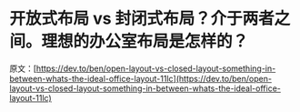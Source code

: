 # 开放式布局 vs 封闭式布局？介于两者之间。理想的办公室布局是怎样的？

原文：[https://dev.to/ben/open-layout-vs-closed-layout-something-in-between-whats-the-ideal-office-layout-11lc](https://dev.to/ben/open-layout-vs-closed-layout-something-in-between-whats-the-ideal-office-layout-11lc)